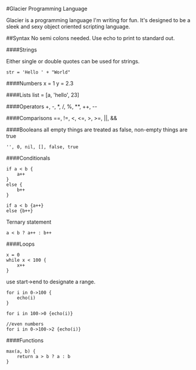 #Glacier Programming Language

Glacier is a programming language I'm writing for fun. It's designed to be a sleek and sexy object oriented scripting language. 

##Syntax
No semi colons needed. Use echo to print to standard out.

####Strings

Either single or double quotes can be used for strings.

	str = 'Hello ' + "World"

####Numbers
	x = 1
	y = 2.3

####Lists
	list = [a, 'hello', 23]

####Operators
	+, -, *, /, %, **, ++, --

####Comparisons
	==, !=, <, <=, >, >=, ||, &&

####Booleans
all empty things are treated as false, non-empty things are true

	'', 0, nil, [], false, true

####Conditionals
	
	if a < b {
		a++
	}
	else {
		b++
	}
	
	if a < b {a++}
	else {b++}

Ternary statement
	
	a < b ? a++ : b++

####Loops
	
	x = 0
	while x < 100 {
		x++
	}

use start->end to designate a range.
	
	for i in 0->100 {
		echo(i)
	}

	for i in 100->0 {echo(i)}

	//even numbers
	for i in 0->100->2 {echo(i)}
	

####Functions

	max(a, b) {
		return a > b ? a : b
	}
